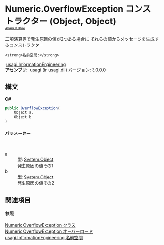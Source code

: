 # Numeric.OverflowException コンストラクター (Object, Object)<div style="font-size:30%"><a href="https://github.com/usagi/usagi.cs/blob/master/docs/Home.md">≪Back to Home</a></div> 

二項演算等で発生原因の値が2つある場合に それらの値からメッセージを生成するコンストラクター


    <strong>名前空間:</strong>
&nbsp;<a href="N_usagi_InformationEngineering.md">usagi.InformationEngineering</a><br /><strong>アセンブリ:</strong>
&nbsp;usagi (in usagi.dll) バージョン: 3.0.0.0

## 構文

**C#**<br />
``` C#
public OverflowException(
	Object a,
	Object b
)
```


#### パラメーター
&nbsp;<dl><dt>a</dt><dd>型: <a href="http://msdn2.microsoft.com/ja-jp/library/e5kfa45b" target="_blank">System.Object</a><br />発生原因の値その1</dd><dt>b</dt><dd>型: <a href="http://msdn2.microsoft.com/ja-jp/library/e5kfa45b" target="_blank">System.Object</a><br />発生原因の値その2</dd></dl>

## 関連項目


#### 参照
<a href="T_usagi_InformationEngineering_Numeric_OverflowException.md">Numeric.OverflowException クラス</a><br /><a href="Overload_usagi_InformationEngineering_Numeric_OverflowException__ctor.md">Numeric.OverflowException オーバーロード</a><br /><a href="N_usagi_InformationEngineering.md">usagi.InformationEngineering 名前空間</a><br />